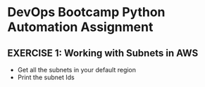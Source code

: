 # DevOps Bootcamp Python Automation Assignment

## EXERCISE 1: Working with Subnets in AWS
* Get all the subnets in your default region
* Print the subnet Ids